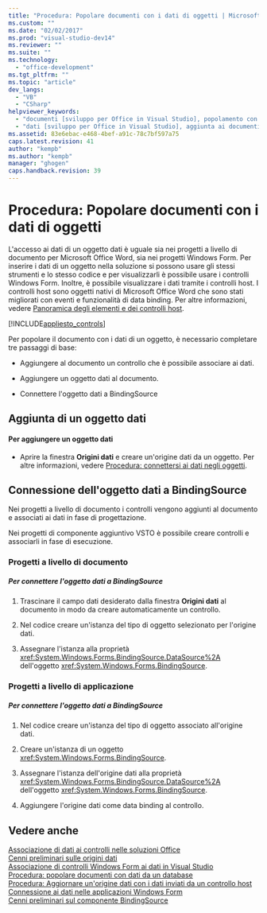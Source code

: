 ```yaml
---
title: "Procedura: Popolare documenti con i dati di oggetti | Microsoft Docs"
ms.custom: ""
ms.date: "02/02/2017"
ms.prod: "visual-studio-dev14"
ms.reviewer: ""
ms.suite: ""
ms.technology: 
  - "office-development"
ms.tgt_pltfrm: ""
ms.topic: "article"
dev_langs: 
  - "VB"
  - "CSharp"
helpviewer_keywords: 
  - "documenti [sviluppo per Office in Visual Studio], popolamento con dati"
  - "dati [sviluppo per Office in Visual Studio], aggiunta ai documenti"
ms.assetid: 83e6ebac-e468-4bef-a91c-78c7bf597a75
caps.latest.revision: 41
author: "kempb"
ms.author: "kempb"
manager: "ghogen"
caps.handback.revision: 39
---
```

# Procedura: Popolare documenti con i dati di oggetti
  L'accesso ai dati di un oggetto dati è uguale sia nei progetti a livello di documento per Microsoft Office Word, sia nei progetti Windows Form. Per inserire i dati di un oggetto nella soluzione si possono usare gli stessi strumenti e lo stesso codice e per visualizzarli è possibile usare i controlli Windows Form. Inoltre, è possibile visualizzare i dati tramite i controlli host. I controlli host sono oggetti nativi di Microsoft Office Word che sono stati migliorati con eventi e funzionalità di data binding. Per altre informazioni, vedere [Panoramica degli elementi e dei controlli host](../vsto/host-items-and-host-controls-overview.md).  
  
 [!INCLUDE[appliesto_controls](../vsto/includes/appliesto-controls-md.md)]  
  
 Per popolare il documento con i dati di un oggetto, è necessario completare tre passaggi di base:  
  
-   Aggiungere al documento un controllo che è possibile associare ai dati.  
  
-   Aggiungere un oggetto dati al documento.  
  
-   Connettere l'oggetto dati a BindingSource  
  
## Aggiunta di un oggetto dati  
  
#### Per aggiungere un oggetto dati  
  
-   Aprire la finestra **Origini dati** e creare un'origine dati da un oggetto. Per altre informazioni, vedere [Procedura: connettersi ai dati negli oggetti](../Topic/How%20to:%20Connect%20to%20Data%20in%20Objects.md).  
  
## Connessione dell'oggetto dati a BindingSource  
 Nei progetti a livello di documento i controlli vengono aggiunti al documento e associati ai dati in fase di progettazione.  
  
 Nei progetti di componente aggiuntivo VSTO è possibile creare controlli e associarli in fase di esecuzione.  
  
### Progetti a livello di documento  
  
##### Per connettere l'oggetto dati a BindingSource  
  
1.  Trascinare il campo dati desiderato dalla finestra **Origini dati** al documento in modo da creare automaticamente un controllo.  
  
2.  Nel codice creare un'istanza del tipo di oggetto selezionato per l'origine dati.  
  
3.  Assegnare l'istanza alla proprietà <xref:System.Windows.Forms.BindingSource.DataSource%2A> dell'oggetto <xref:System.Windows.Forms.BindingSource>.  
  
### Progetti a livello di applicazione  
  
##### Per connettere l'oggetto dati a BindingSource  
  
1.  Nel codice creare un'istanza del tipo di oggetto associato all'origine dati.  
  
2.  Creare un'istanza di un oggetto <xref:System.Windows.Forms.BindingSource>.  
  
3.  Assegnare l'istanza dell'origine dati alla proprietà <xref:System.Windows.Forms.BindingSource.DataSource%2A> dell'oggetto <xref:System.Windows.Forms.BindingSource>.  
  
4.  Aggiungere l'origine dati come data binding al controllo.  
  
## Vedere anche  
 [Associazione di dati ai controlli nelle soluzioni Office](../vsto/binding-data-to-controls-in-office-solutions.md)   
 [Cenni preliminari sulle origini dati](../data-tools/add-new-data-sources.md)   
 [Associazione di controlli Windows Form ai dati in Visual Studio](../Topic/Binding%20Windows%20Forms%20controls%20to%20data%20in%20Visual%20Studio.md)   
 [Procedura: popolare documenti con dati da un database](../vsto/how-to-populate-documents-with-data-from-a-database.md)   
 [Procedura: Aggiornare un'origine dati con i dati inviati da un controllo host](../vsto/how-to-update-a-data-source-with-data-from-a-host-control.md)   
 [Connessione ai dati nelle applicazioni Windows Form](/visual-studio/data-tools/connecting-to-data-in-windows-forms-applications)   
 [Cenni preliminari sul componente BindingSource](../Topic/BindingSource%20Component%20Overview.md)  
  
  